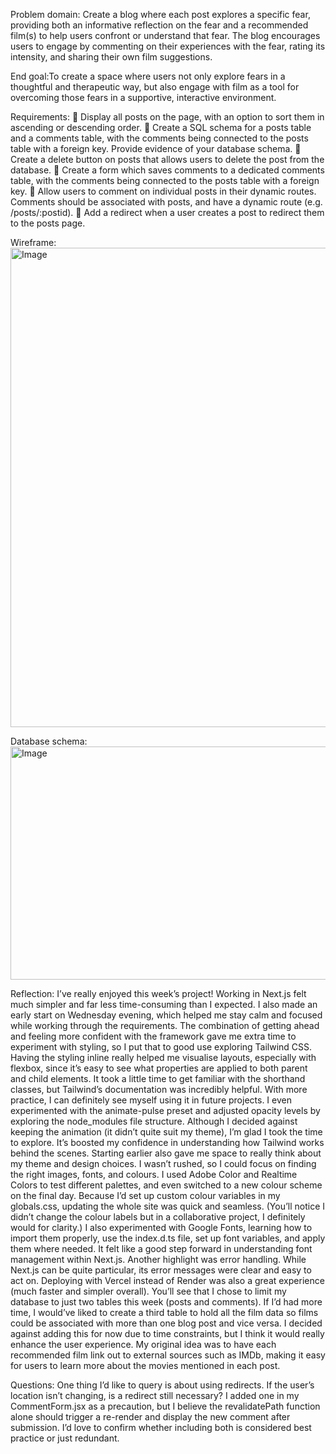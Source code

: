 Problem domain:
Create a blog where each post explores a specific fear, providing both an informative reflection on the fear and a recommended film(s) to help users confront or understand that fear. The blog encourages users to engage by commenting on their experiences with the fear, rating its intensity, and sharing their own film suggestions.

End goal:To create a space where users not only explore fears in a thoughtful and therapeutic way, but also engage with film as a tool for overcoming those fears in a supportive, interactive environment.

Requirements:
🎯 Display all posts on the page, with an option to sort them in ascending or descending order.
🎯 Create a SQL schema for a posts table and a comments table, with the comments being connected to the posts table with a foreign key. Provide evidence of your database schema.
🎯 Create a delete button on posts that allows users to delete the post from the database.
🎯 Create a form which saves comments to a dedicated comments table, with the comments being connected to the posts table with a foreign key.
🎯 Allow users to comment on individual posts in their dynamic routes. Comments should be associated with posts, and have a dynamic route (e.g. /posts/:postid).
🎯 Add a redirect when a user creates a post to redirect them to the posts page.

Wireframe:
<img width="1109" height="767" alt="Image" src="https://github.com/user-attachments/assets/105e9a46-8ec0-40e2-af4b-c127461f5404" />

Database schema:
<img width="647" height="373" alt="Image" src="https://github.com/user-attachments/assets/5cefac06-4afc-4ba1-959b-1da00a1721a9" />

Reflection:
I’ve really enjoyed this week’s project! Working in Next.js felt much simpler and far less time-consuming than I expected. I also made an early start on Wednesday evening, which helped me stay calm and focused while working through the requirements. The combination of getting ahead and feeling more confident with the framework gave me extra time to experiment with styling, so I put that to good use exploring Tailwind CSS.
Having the styling inline really helped me visualise layouts, especially with flexbox, since it’s easy to see what properties are applied to both parent and child elements. It took a little time to get familiar with the shorthand classes, but Tailwind’s documentation was incredibly helpful. With more practice, I can definitely see myself using it in future projects. I even experimented with the animate-pulse preset and adjusted opacity levels by exploring the node_modules file structure. Although I decided against keeping the animation (it didn’t quite suit my theme), I’m glad I took the time to explore. It’s boosted my confidence in understanding how Tailwind works behind the scenes.
Starting earlier also gave me space to really think about my theme and design choices. I wasn’t rushed, so I could focus on finding the right images, fonts, and colours. I used Adobe Color and Realtime Colors to test different palettes, and even switched to a new colour scheme on the final day. Because I’d set up custom colour variables in my globals.css, updating the whole site was quick and seamless. (You’ll notice I didn’t change the colour labels but in a collaborative project, I definitely would for clarity.)
I also experimented with Google Fonts, learning how to import them properly, use the index.d.ts file, set up font variables, and apply them where needed. It felt like a good step forward in understanding font management within Next.js.
Another highlight was error handling. While Next.js can be quite particular, its error messages were clear and easy to act on. Deploying with Vercel instead of Render was also a great experience (much faster and simpler overall).
You’ll see that I chose to limit my database to just two tables this week (posts and comments). If I’d had more time, I would’ve liked to create a third table to hold all the film data so films could be associated with more than one blog post and vice versa. I decided against adding this for now due to time constraints, but I think it would really enhance the user experience. My original idea was to have each recommended film link out to external sources such as IMDb, making it easy for users to learn more about the movies mentioned in each post.

Questions:
One thing I’d like to query is about using redirects. If the user’s location isn’t changing, is a redirect still necessary? I added one in my CommentForm.jsx as a precaution, but I believe the revalidatePath function alone should trigger a re-render and display the new comment after submission. I’d love to confirm whether including both is considered best practice or just redundant.
